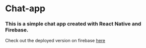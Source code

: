 # Chat-app
### This is a simple chat app created with React Native and Firebase.
Check out the deployed version on firebase [here](https://signal-clone-yt-build-a96f6.web.app/)

